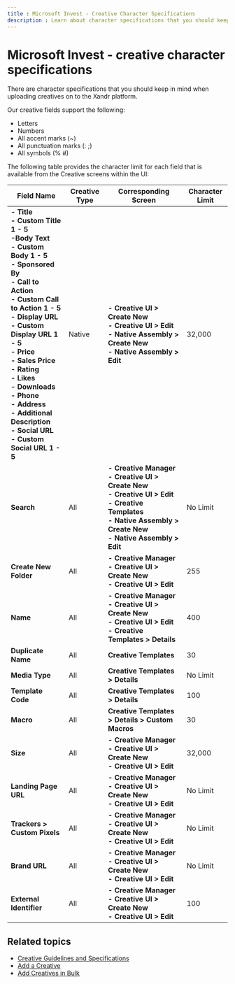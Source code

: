 ```yaml
---
title : Microsoft Invest - Creative Character Specifications
description : Learn about character specifications that you should keep in mind when uploading creatives.
---
```



# Microsoft Invest - creative character specifications 

There are character specifications that you should keep in mind when
uploading creatives on to the Xandr platform.

Our creative fields support the following:

- Letters
- Numbers
- All accent marks (~)
- All punctuation marks (: ;)
- All symbols (% \#)

The following table provides the character limit for each field that is
available from the Creative screens within the
UI:

| Field Name | Creative Type | Corresponding Screen | Character Limit |
|---|---|---|---|
| **- Title**<br>**- Custom Title 1 - 5**<br>**-Body Text**<br>**- Custom Body 1 - 5**<br> **- Sponsored By**<br>**- Call to Action**<br>**- Custom Call to Action 1 - 5**<br>**- Display URL**<br>**- Custom Display URL 1 - 5**<br>**- Price**<br>**- Sales Price**<br>**- Rating**<br>**- Likes**<br>**- Downloads**<br>**- Phone**<br>**- Address**<br>**- Additional Description**<br>**- Social URL**<br>**- Custom Social URL 1 - 5** | Native | **- Creative UI > Create New**<br>**- Creative UI > Edit**<br>**- Native Assembly > Create New**<br>**- Native Assembly > Edit** | 32,000 |
| **Search** | All | **- Creative Manager**<br>**- Creative UI > Create New**<br>**- Creative UI > Edit**<br>**- Creative Templates**<br>**- Native Assembly > Create New**<br>**- Native Assembly > Edit** | No Limit |
| **Create New Folder** | All | **- Creative Manager**<br>**- Creative UI > Create New**<br>**- Creative UI > Edit** | 255 |
| **Name** | All | **- Creative Manager**<br>**- Creative UI > Create New**<br>**- Creative UI > Edit**<br>**- Creative Templates > Details** | 400 |
| **Duplicate Name** | All | **Creative Templates** | 30 |
| **Media Type** | All | **Creative Templates > Details** | No Limit |
| **Template Code** | All | **Creative Templates > Details** | 100 |
| **Macro** | All | **Creative Templates > Details > Custom Macros** | 30 |
| **Size** | All | **- Creative Manager**<br>**- Creative UI > Create New**<br>**- Creative UI > Edit** | 32,000 |
| **Landing Page URL** | All | **- Creative Manager**<br>**- Creative UI > Create New**<br>**- Creative UI > Edit** | No Limit |
| **Trackers > Custom Pixels** | All | **- Creative Manager**<br>**- Creative UI > Create New**<br>**- Creative UI > Edit** | No Limit |
| **Brand URL** | All | **- Creative Manager**<br>**- Creative UI > Create New**<br>**- Creative UI > Edit** | No Limit |
| **External Identifier** | All | **- Creative Manager**<br>**- Creative UI > Create New**<br>**- Creative UI > Edit** | 100 |

## Related topics

- [Creative
  Guidelines and Specifications](creative-guidelines-and-specifications.md)
- [Add a Creative](add-a-creative.md)
- [Add Creatives in Bulk](add-creatives-in-bulk.md)